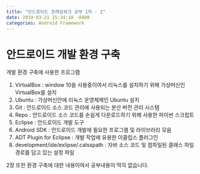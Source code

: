 ```yaml
---
title: "안드로이드 프레임워크 공부 1차 - 2"
date: 2019-03-21 15:34:10 -0400
categories: Android Framework
---
```


안드로이드 개발 환경 구축
=============

개발 환경 구축에 사용한 프로그램
1. VirtualBox : window 10을 사용중이여서 리눅스를 설치하기 위해 가상머신인 VirtualBox를 설치
2. Ubuntu : 가상머신안에 리눅스 운영체제인 Ubuntu 설치
3. Git : 안드로이드 소스 코드 관리에 사용되는 분산 버전 관리 시스템
4. Repo : 안드로이드 소스 코드를 손쉽게 다운로드하기 위해 사용한 파이썬 스크립트
5. Eclipse : 안드로이드 개발 도구
6. Android SDK : 안드로이드 개발에 필요한 프로그램 및 라이브러리 모음
7. ADT Plugin for Eclipse :  개발 작업에 유용한 이클립스 플러그인
8. development/ide/exlipse/.calsspath : 자바 소스 코드 및 컴파일된 클래스 파일 경로를 담고 있는 설정 파일

2장 또한 환경 구축에 대한 내용이여서 공부내용이 딱히 없습니다.
